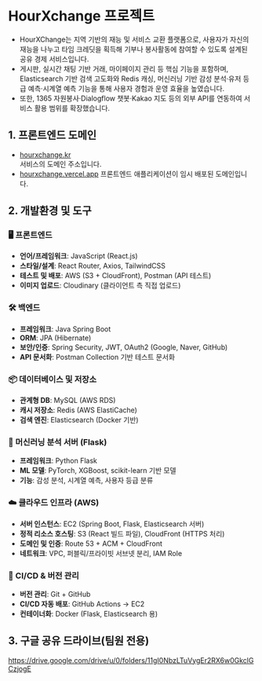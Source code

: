 # HourXchange 프로젝트

- HourXChange는 지역 기반의 재능 및 서비스 교환 플랫폼으로, 사용자가 자신의 재능을 나누고 타임 크레딧을 획득해 기부나 봉사활동에 참여할 수 있도록 설계된 공유 경제 서비스입니다.
- 게시판, 실시간 채팅 기반 거래, 마이페이지 관리 등 핵심 기능을 포함하며, Elasticsearch 기반 검색 고도화와 Redis 캐싱, 머신러닝 기반 감성 분석·유저 등급 예측·시계열 예측 기능을 통해 사용자 경험과 운영 효율을 높였습니다.
- 또한, 1365 자원봉사·Dialogflow 챗봇·Kakao 지도 등의 외부 API를 연동하여 서비스 활용 범위를 확장했습니다.

## 1. 프론트엔드 도메인
- [hourxchange.kr](http://hourxchange.kr)  
  서비스의 도메인 주소입니다.  
- [hourxchange.vercel.app](https://hourxchange.vercel.app/)
  프론트엔드 애플리케이션이 임시 배포된 도메인입니다.

## 2. 개발환경 및 도구

### 🖥️ 프론트엔드
- **언어/프레임워크**: JavaScript (React.js)
- **스타일/설계**: React Router, Axios, TailwindCSS
- **테스트 및 배포**: AWS (S3 + CloudFront), Postman (API 테스트)
- **이미지 업로드**: Cloudinary (클라이언트 측 직접 업로드)

### 🛠️ 백엔드
- **프레임워크**: Java Spring Boot
- **ORM**: JPA (Hibernate)
- **보안/인증**: Spring Security, JWT, OAuth2 (Google, Naver, GitHub)
- **API 문서화**: Postman Collection 기반 테스트 문서화

### 📦 데이터베이스 및 저장소
- **관계형 DB**: MySQL (AWS RDS)
- **캐시 저장소**: Redis (AWS ElastiCache)
- **검색 엔진**: Elasticsearch (Docker 기반)

### 🤖 머신러닝 분석 서버 (Flask)
- **프레임워크**: Python Flask
- **ML 모델**: PyTorch, XGBoost, scikit-learn 기반 모델
- **기능**: 감성 분석, 시계열 예측, 사용자 등급 분류

### ☁️ 클라우드 인프라 (AWS)
- **서버 인스턴스**: EC2 (Spring Boot, Flask, Elasticsearch 서버)
- **정적 리소스 호스팅**: S3 (React 빌드 파일), CloudFront (HTTPS 처리)
- **도메인 및 인증**: Route 53 + ACM + CloudFront
- **네트워크**: VPC, 퍼블릭/프라이빗 서브넷 분리, IAM Role

### 🔁 CI/CD & 버전 관리
- **버전 관리**: Git + GitHub
- **CI/CD 자동 배포**: GitHub Actions → EC2
- **컨테이너화**: Docker (Flask, Elasticsearch 용)  

## 3. 구글 공유 드라이브(팀원 전용)
https://drive.google.com/drive/u/0/folders/11gI0NbzLTuVygEr2RX6w0GkclGCzjogE
